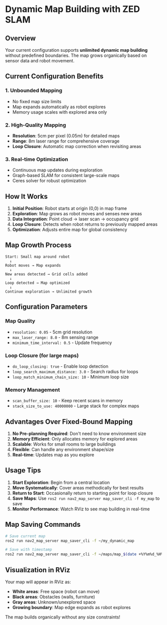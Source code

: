 # Dynamic Map Building with ZED SLAM

## Overview
Your current configuration supports **unlimited dynamic map building** without predefined boundaries. The map grows organically based on sensor data and robot movement.

## Current Configuration Benefits

### 1. Unbounded Mapping
- No fixed map size limits
- Map expands automatically as robot explores
- Memory usage scales with explored area only

### 2. High-Quality Mapping
- **Resolution**: 5cm per pixel (0.05m) for detailed maps
- **Range**: 8m laser range for comprehensive coverage
- **Loop Closure**: Automatic map correction when revisiting areas

### 3. Real-time Optimization
- Continuous map updates during exploration
- Graph-based SLAM for consistent large-scale maps
- Ceres solver for robust optimization

## How It Works

1. **Initial Position**: Robot starts at origin (0,0) in map frame
2. **Exploration**: Map grows as robot moves and senses new areas
3. **Data Integration**: Point cloud → laser scan → occupancy grid
4. **Loop Closure**: Detects when robot returns to previously mapped areas
5. **Optimization**: Adjusts entire map for global consistency

## Map Growth Process

```
Start: Small map around robot
  ↓
Robot moves → Map expands
  ↓
New areas detected → Grid cells added
  ↓
Loop detected → Map optimized
  ↓
Continue exploration → Unlimited growth
```

## Configuration Parameters

### Map Quality
- `resolution: 0.05` - 5cm grid resolution
- `max_laser_range: 8.0` - 8m sensing range
- `minimum_time_interval: 0.5` - Update frequency

### Loop Closure (for large maps)
- `do_loop_closing: true` - Enable loop detection
- `loop_search_maximum_distance: 3.0` - Search radius for loops
- `loop_match_minimum_chain_size: 10` - Minimum loop size

### Memory Management
- `scan_buffer_size: 10` - Keep recent scans in memory
- `stack_size_to_use: 40000000` - Large stack for complex maps

## Advantages Over Fixed-Bound Mapping

1. **No Pre-planning Required**: Don't need to know environment size
2. **Memory Efficient**: Only allocates memory for explored areas
3. **Scalable**: Works for small rooms to large buildings
4. **Flexible**: Can handle any environment shape/size
5. **Real-time**: Updates map as you explore

## Usage Tips

1. **Start Exploration**: Begin from a central location
2. **Move Systematically**: Cover areas methodically for best results
3. **Return to Start**: Occasionally return to starting point for loop closure
4. **Save Maps**: Use `ros2 run nav2_map_server map_saver_cli -f my_map` to save
5. **Monitor Performance**: Watch RViz to see map building in real-time

## Map Saving Commands

```bash
# Save current map
ros2 run nav2_map_server map_saver_cli -f ~/my_dynamic_map

# Save with timestamp
ros2 run nav2_map_server map_saver_cli -f ~/maps/map_$(date +%Y%m%d_%H%M%S)
```

## Visualization in RViz

Your map will appear in RViz as:
- **White areas**: Free space (robot can move)
- **Black areas**: Obstacles (walls, furniture)
- **Gray areas**: Unknown/unexplored space
- **Growing boundary**: Map edge expands as robot explores

The map builds organically without any size constraints!
